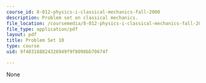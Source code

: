 ```yaml
---
course_id: 8-012-physics-i-classical-mechanics-fall-2008
description: Problem set on classical mechanics.
file_location: /coursemedia/8-012-physics-i-classical-mechanics-fall-2008/9f403188824326949f9f8098bb70674f_ps10.pdf
file_type: application/pdf
layout: pdf
title: Problem Set 10
type: course
uid: 9f403188824326949f9f8098bb70674f

---
```

None